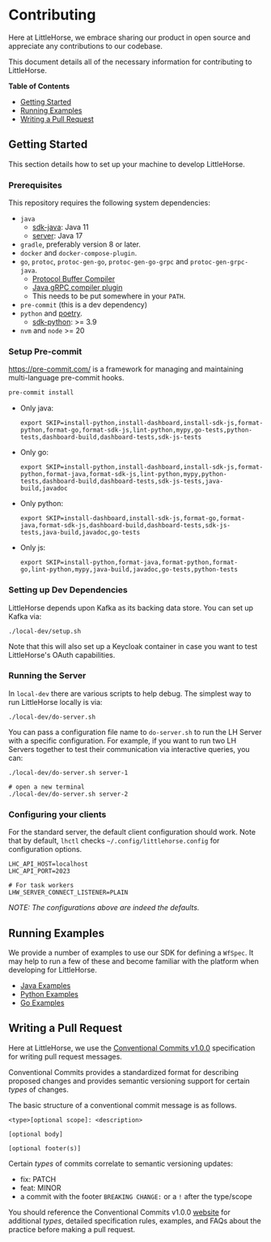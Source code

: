 # Contributing

Here at LittleHorse, we embrace sharing our product in open source and appreciate any contributions to our codebase. 

This document details all of the necessary information for contributing to LittleHorse.

**Table of Contents**
- [Getting Started](#getting-started)
- [Running Examples](#running-examples)
- [Writing a Pull Request](#writing-a-pull-request)

## Getting Started

This section details how to set up your machine to develop LittleHorse.

### Prerequisites

This repository requires the following system dependencies:

- `java`
    - [sdk-java](sdk-java): Java 11
    - [server](server): Java 17
- `gradle`, preferably version 8 or later.
- `docker` and `docker-compose-plugin`.
- `go`, `protoc`, `protoc-gen-go`, `protoc-gen-go-grpc` and `protoc-gen-grpc-java`.
    - [Protocol Buffer Compiler](https://grpc.io/docs/protoc-installation/)
    - [Java gRPC compiler plugin](https://github.com/grpc/grpc-java/blob/master/compiler/README.md)
    - This needs to be put somewhere in your `PATH`.
- `pre-commit` (this is a dev dependency)
- `python` and [poetry](https://python-poetry.org/).
    - [sdk-python](sdk-python): >= 3.9
- `nvm` and `node` >= 20

### Setup Pre-commit

https://pre-commit.com/ is a framework for managing and maintaining multi-language pre-commit hooks.

```bash
pre-commit install
```

- Only java:

  ```
  export SKIP=install-python,install-dashboard,install-sdk-js,format-python,format-go,format-sdk-js,lint-python,mypy,go-tests,python-tests,dashboard-build,dashboard-tests,sdk-js-tests
  ```

- Only go:

  ```
  export SKIP=install-python,install-dashboard,install-sdk-js,format-python,format-java,format-sdk-js,lint-python,mypy,python-tests,dashboard-build,dashboard-tests,sdk-js-tests,java-build,javadoc
  ```

- Only python:

  ```
  export SKIP=install-dashboard,install-sdk-js,format-go,format-java,format-sdk-js,dashboard-build,dashboard-tests,sdk-js-tests,java-build,javadoc,go-tests
  ```

- Only js:

  ```
  export SKIP=install-python,format-java,format-python,format-go,lint-python,mypy,java-build,javadoc,go-tests,python-tests
  ```

### Setting up Dev Dependencies

LittleHorse depends upon Kafka as its backing data store. You can set up Kafka via:

```
./local-dev/setup.sh
```

Note that this will also set up a Keycloak container in case you want to test LittleHorse's OAuth capabilities.

### Running the Server

In `local-dev` there are various scripts to help debug. The simplest way to run LittleHorse locally is via:

```
./local-dev/do-server.sh
```

You can pass a configuration file name to `do-server.sh` to run the LH Server with a specific configuration. For example, if you want to run two LH Servers together to test their communication via interactive queries, you can:

```
./local-dev/do-server.sh server-1

# open a new terminal
./local-dev/do-server.sh server-2
```

### Configuring your clients

For the standard server, the default client configuration should work. Note that by default, `lhctl` checks `~/.config/littlehorse.config` for configuration options.

```
LHC_API_HOST=localhost
LHC_API_PORT=2023

# For task workers
LHW_SERVER_CONNECT_LISTENER=PLAIN
```
_NOTE: The configurations above are indeed the defaults._

## Running Examples

We provide a number of examples to use our SDK for defining a `WfSpec`. It may help to run a few of these and become familiar with the platform when developing for LittleHorse.

- [Java Examples](https://github.com/littlehorse-enterprises/littlehorse/tree/master/examples)
- [Python Examples](https://github.com/littlehorse-enterprises/littlehorse/tree/master/sdk-python/examples)
- [Go Examples](https://github.com/littlehorse-enterprises/littlehorse/tree/master/sdk-go/examples)



## Writing a Pull Request

Here at LittleHorse, we use the [Conventional Commits v1.0.0](https://www.conventionalcommits.org/en/v1.0.0/) specification for writing pull request messages.

Conventional Commits provides a standardized format for describing proposed changes and provides semantic versioning support for certain *types* of changes.

The basic structure of a conventional commit message is as follows.

```
<type>[optional scope]: <description>

[optional body]

[optional footer(s)]
```

Certain *types* of commits correlate to semantic versioning updates:

- fix: PATCH
- feat: MINOR
- a commit with the footer `BREAKING CHANGE:` or a `!` after the type/scope

You should reference the Conventional Commits v1.0.0 [website](https://www.conventionalcommits.org/en/v1.0.0/) for additional *types*, detailed specification rules, examples, and FAQs about the practice before making a pull request. 
